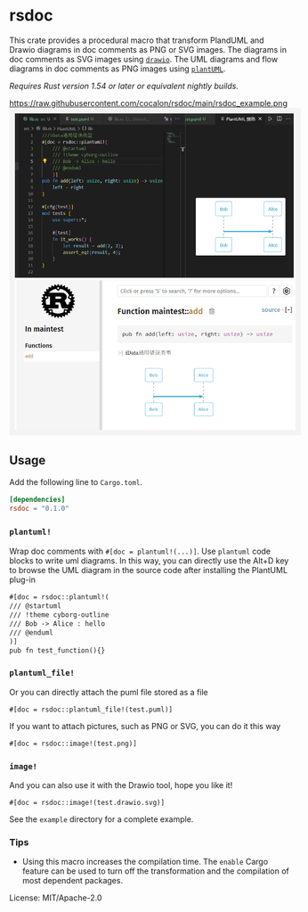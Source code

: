 # rsdoc

This crate provides a procedural macro that transform
PlandUML and Drawio diagrams in doc comments as PNG or SVG images.
The diagrams in doc comments as SVG images using [`drawio`].
The UML diagrams and flow diagrams in doc comments as PNG images using [`plantUML`].

*Requires Rust version 1.54 or later or equivalent nightly builds.*

[`drawio`]: https://drawio-app.com/
[`plantuml`]: https://www.plantuml.com/
          https://raw.githubusercontent.com/cocalon/rsdoc/main/rsdoc_example.png
<img src="https://raw.githubusercontent.com/cocalon/rsdoc/main/rsdoc_example.png"
   style="border: 10px solid rgba(192, 192, 192, 0.15)">

## Usage

Add the following line to `Cargo.toml`.

```toml
[dependencies]
rsdoc = "0.1.0"
```

### `plantuml!`

Wrap doc comments with `#[doc = plantuml!(...)]`. Use `plantuml` code blocks to write uml diagrams.
In this way, you can directly use the Alt+D key to browse the UML diagram in the source code after installing the PlantUML plug-in

    #[doc = rsdoc::plantuml!(
    /// @startuml
    /// !theme cyborg-outline
    /// Bob -> Alice : hello
    /// @enduml
    )]
    pub fn test_function(){}

### `plantuml_file!`
Or you can directly attach the puml file stored as a file
    
    #[doc = rsdoc::plantuml_file!(test.puml)]

If you want to attach pictures, such as PNG or SVG, you can do it this way   

    #[doc = rsdoc::image!(test.png)]

### `image!`
And you can also use it with the Drawio tool, hope you like it!

    #[doc = rsdoc::image!(test.drawio.svg)]


See the `example` directory for a complete example.

### Tips

 - Using this macro increases the compilation time. The `enable` Cargo feature can be used to turn off the transformation and the compilation of most dependent packages.

License: MIT/Apache-2.0
